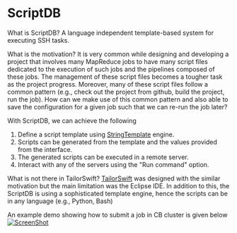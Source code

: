 # ScriptDB

What is ScriptDB?
A language independent template-based system for executing SSH tasks. 

What is the motivation? 
It is very common while designing and developing a project that involves many MapReduce jobs to have many script files dedicated to the execution of such jobs
and the pipelines composed of these jobs. The management of these script files becomes a tougher task as the project progress. Moreover, many of these script files follow
a common pattern (e.g., check out the project from github, build the project, run the job). How can we make use of this common pattern and also 
able to save the configuration for a given job such that we can re-run the job later? 

With ScriptDB, we can achieve the following

1. Define a script template using <a href="http://stringtemplate.org">StringTemplate</a> engine. 
2. Scripts can be generated from the template and the values provided from the interface.
3. The generated scripts can be executed in a remote server.
4. Interact with any of the servers using the "Run command" option.

What is not there in TailorSwift?
<a href="https://github.com/feroshjacob/TailorSwift">TailorSwift</a> was designed with the similar motivation but the main limitation was the Eclipse IDE. In addition to this, the
ScriptDB is using a sophisticated template engine, hence the scripts can be in any language (e.g., Python, Bash)

An example demo showing how to submit a job in CB cluster is given below
[![ScreenShot](https://github.com/feroshjacob/scriptdb/blob/master/doc/youtube.png)](https://youtu.be/KCS0hEesMSI)





